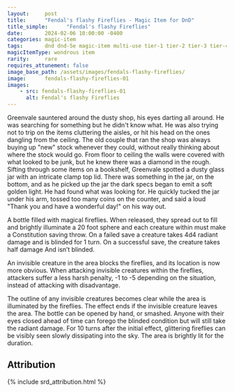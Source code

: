 ```yaml
---
layout:     post
title:      "Fendal's flashy Fireflies - Magic Item for DnD"
title_simple:      "Fendal's flashy Fireflies"
date:       2024-02-06 10:00:00 -0400
categories: magic-item
tags:       dnd dnd-5e magic-item multi-use tier-1 tier-2 tier-3 tier-4
magicItemType: wondrous item
rarity:     rare
requires_attunement: false
image_base_path: /assets/images/fendals-flashy-fireflies/
image:      fendals-flashy-fireflies-01
images:
    - src: fendals-flashy-fireflies-01
      alt: Fendal's flashy Fireflies
---
```


<div class="read-aloud">
    Greenvale sauntered around the dusty shop, his eyes darting all around. He was searching for something but he didn't know what. He was also trying not to trip on the items cluttering the aisles, or hit his head on the ones dangling from the ceiling. The old couple that ran the shop was always buying up "new" stock whenever they could, without really thinking about where the stock would go. From floor to ceiling the walls were covered with what looked to be junk, but he knew there was a diamond in the rough.
</div>
<div class="read-aloud">
    Sifting through some items on a bookshelf, Greenvale spotted a dusty glass jar with an intricate clamp top lid. There was something in the jar, on the bottom, and as he picked up the jar the dark specs began to emit a soft golden light. He had found what was looking for. He quickly tucked the jar under his arm, tossed too many coins on the counter, and said a loud "Thank you and have a wonderful day!" on his way out.
</div>

A bottle filled with magical fireflies. When released, they spread out to fill and brightly illuminate a 20 foot sphere and each creature within must make a Constitution saving throw. On a failed save a creature takes 4d4 radiant damage and is blinded for 1 turn. On a successful save, the creature takes half damage And isn’t blinded.

An invisible creature in the area blocks the fireflies, and its location is now more obvious. When attacking invisible creatures within the fireflies, attackers suffer a less harsh penalty, -1 to -5 depending on the situation, instead of attacking with disadvantage.

The outline of any invisible creatures becomes clear while the area is illuminated by the fireflies. The effect ends if the invisible creature leaves the area.
The bottle can be opened by hand, or smashed. Anyone with their eyes closed ahead of time can forego the blinded condition but will still take the radiant damage.
For 10 turns after the initial effect, glittering fireflies can be visibly seen slowly dissipating into the sky. The area is brightly lit for the duration.


## Attribution

{% include srd_attribution.html %}
